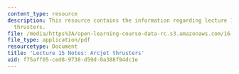 ```yaml
---
content_type: resource
description: This resource contains the information regarding lecture 15 notes arcjet
  thrusters.
file: /media/https%3A/open-learning-course-data-rc.s3.amazonaws.com/16-522-space-propulsion-spring-2015/f75aff05ced89738d59d0a388f94dc1e_MIT16_522S15_Lecture15.pdf
file_type: application/pdf
resourcetype: Document
title: 'Lecture 15 Notes: Arcjet thrusters'
uid: f75aff05-ced8-9738-d59d-0a388f94dc1e
---
```

